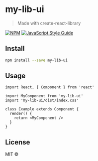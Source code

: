 # my-lib-ui

> Made with create-react-library

[![NPM](https://img.shields.io/npm/v/my-lib-ui.svg)](https://www.npmjs.com/package/my-lib-ui) [![JavaScript Style Guide](https://img.shields.io/badge/code_style-standard-brightgreen.svg)](https://standardjs.com)

## Install

```bash
npm install --save my-lib-ui
```

## Usage

```tsx
import React, { Component } from 'react'

import MyComponent from 'my-lib-ui'
import 'my-lib-ui/dist/index.css'

class Example extends Component {
  render() {
    return <MyComponent />
  }
}
```

## License

MIT © [](https://github.com/)
